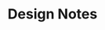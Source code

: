 ---
title: Design Notes
description: Module design notes
image:

# Badge style
style:
    background: "#f4d03f "
    color: "#000"
---
